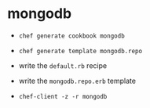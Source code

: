 # mongodb

* `chef generate cookbook mongodb`
* `chef generate template mongodb.repo`

* write the `default.rb` recipe
* write the `mongodb.repo.erb` template

* `chef-client -z -r mongodb`